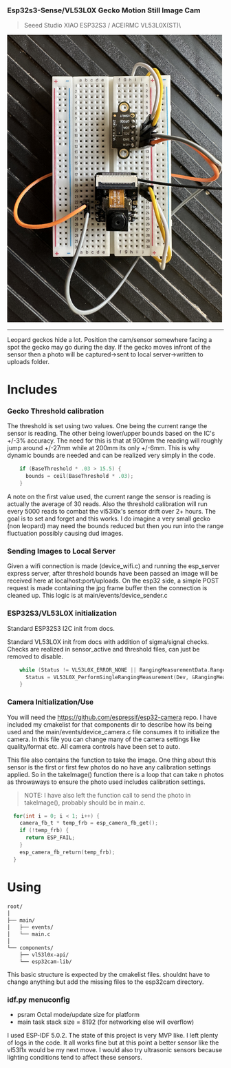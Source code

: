 ### Esp32s3-Sense/VL53L0X Gecko Motion Still Image Cam
>Seeed Studio XIAO ESP32S3 / ACEIRMC VL53L0X(ST)\

<img src="bboard.JPG" alt="drawing" width="500"/>

--- 

Leopard geckos hide a lot. Position the cam/sensor somewhere facing a spot the gecko may go during the day. If the gecko moves infront of the sensor then a photo will be captured->sent to local server->written to uploads folder.

# Includes

### Gecko Threshold calibration
The threshold is set using two values. One being the current range the sensor is reading. The other being lower/upper bounds based on the IC's +/-3% accuracy. The need for this is that at 900mm the reading will roughly jump around +/-27mm while at 200mm its only +/-6mm. This is why dynamic bounds are needed and can be realized very simply in the code. 

```C
    if (BaseThreshold * .03 > 15.5) {
      bounds = ceil(BaseThreshold * .03);
    }
```
A note on the first value used, the current range the sensor is reading is actually the average of 30 reads. Also the threshold calibration will run every 5000 reads to combat the vl53l0x's sensor drift over 2+ hours. The goal is to set and forget and this works. I do imagine a very small gecko (non leopard) may need the bounds reduced but then you run into the range fluctuation possibly causing dud images.

### Sending Images to Local Server
Given a wifi connection is made (device_wifi.c) and running the esp_server express server, after threshold bounds have been passed an image will be received here at localhost:port/uploads. On the esp32 side, a simple POST request is made containing the jpg frame buffer then the connection is cleaned up. This logic is at main/events/device_sender.c

### ESP32S3/VL53L0X initialization
Standard ESP32S3 I2C init from docs.

Standard VL53LOX init from docs with addition of sigma/signal checks. Checks are realized in sensor_active and threshold files, can just be removed to disable.

```C
    while (Status != VL53L0X_ERROR_NONE || RangingMeasurementData.RangeStatus != 0) {
      Status = VL53L0X_PerformSingleRangingMeasurement(Dev, &RangingMeasurementData);
    }
```

### Camera Initialization/Use
You will need the https://github.com/espressif/esp32-camera repo. I have included my cmakelist for that components dir to describe how its being used and the main/events/device_camera.c file consumes it to initialize the camera. In this file you can change many of the camera settings like quality/format etc. All camera controls have been set to auto.

This file also contains the function to take the image. One thing about this sensor is the first or first few photos do no have any calibration settings applied. So in the takeImage() function there is a loop that can take n photos as throwaways to ensure the photo used includes calibration settings.

>NOTE: I have also left the function call to send the photo in takeImage(), probably should be in main.c.

```C
  for(int i = 0; i < 1; i++) {
    camera_fb_t * temp_frb = esp_camera_fb_get();
    if (!temp_frb) {
      return ESP_FAIL;
    }
    esp_camera_fb_return(temp_frb);
  }
```

# Using

```plaintext
root/
│
├── main/
│   ├── events/
│   └── main.c
│
└── components/
    ├── vl53l0x-api/
    └── esp32cam-lib/
```
This basic structure is expected by the cmakelist files. shouldnt have to change anything but add the missing files to the esp32cam directory.

### idf.py menuconfig
  - psram Octal mode/update size for platform
  - main task stack size = 8192 (for networking else will overflow)

I used ESP-IDF 5.0.2. The state of this project is very MVP like. I left plenty of logs in the code. It all works fine but at this point a better sensor like the vl53l1x would be my next move. I would also try ultrasonic sensors because lighting conditions tend to affect these sensors.
